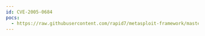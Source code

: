 ```yaml
---
id: CVE-2005-0684
pocs:
  - https://raw.githubusercontent.com/rapid7/metasploit-framework/master/modules/exploits/windows/http/maxdb_webdbm_get_overflow.rb
---
```

